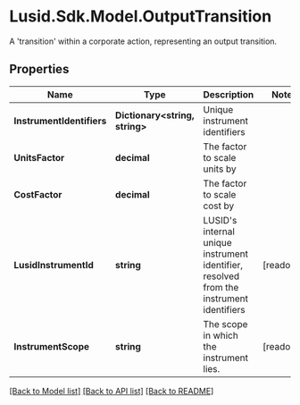 # Lusid.Sdk.Model.OutputTransition
A 'transition' within a corporate action, representing an output transition.

## Properties

Name | Type | Description | Notes
------------ | ------------- | ------------- | -------------
**InstrumentIdentifiers** | **Dictionary&lt;string, string&gt;** | Unique instrument identifiers | 
**UnitsFactor** | **decimal** | The factor to scale units by | 
**CostFactor** | **decimal** | The factor to scale cost by | 
**LusidInstrumentId** | **string** | LUSID&#39;s internal unique instrument identifier, resolved from the instrument identifiers | [readonly] 
**InstrumentScope** | **string** | The scope in which the instrument lies. | [readonly] 

[[Back to Model list]](../README.md#documentation-for-models) [[Back to API list]](../README.md#documentation-for-api-endpoints) [[Back to README]](../README.md)

